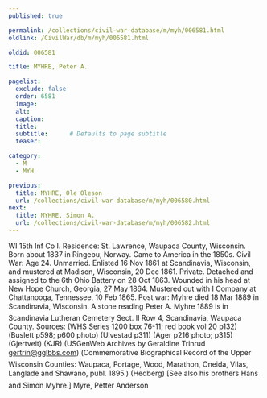 ```yaml
---
published: true

permalink: /collections/civil-war-database/m/myh/006581.html
oldlink: /CivilWar/db/m/myh/006581.html

oldid: 006581

title: MYHRE, Peter A.

pagelist:
  exclude: false
  order: 6581
  image: 
  alt:
  caption:
  title:
  subtitle:      # Defaults to page subtitle
  teaser:

category: 
  - M 
  - MYH

previous:
  title: MYHRE, Ole Oleson
  url: /collections/civil-war-database/m/myh/006580.html  
next:
  title: MYHRE, Simon A.
  url: /collections/civil-war-database/m/myh/006582.html   
---
```

WI 15th Inf Co I. Residence: St. Lawrence, Waupaca County, Wisconsin. Born about 1837 in Ringebu, Norway. Came to America in the 1850s. Civil War: Age 24. Unmarried. Enlisted 16 Nov 1861 at Scandinavia, Wisconsin, and mustered at Madison, Wisconsin, 20 Dec 1861. Private. Detached and assigned to the 6th Ohio Battery on 28 Oct 1863. Wounded in his head at New Hope Church, Georgia, 27 May 1864. Mustered out with I Company at Chattanooga, Tennessee, 10 Feb 1865. Post war: Myhre died 18 Mar 1889 in Scandinavia, Wisconsin. A stone reading &#147;Peter A. Myhre &#150;1889&#148; is in Scandinavia Lutheran Cemetery Sect. II Row 4, Scandinavia, Waupaca County. Sources: (WHS Series 1200 box 76-11; red book vol 20 p132) (Buslett p598; p600 photo) (Ulvestad p311) (Ager p216 photo; p315) (Gjertveit) (KJR) (USGenWeb Archives by Geraldine Trinrud [gertrin@gglbbs.com](mailto:gertrin@gglbbs.com)) (&#147;Commemorative Biographical Record of the Upper Wisconsin Counties: Waupaca, Portage, Wood, Marathon, Oneida, Vilas, Langlade and Shawano&#148;, publ. 1895.) (Hedberg) [See also his brothers Hans and Simon Myhre.] &#147;Myre, Petter Anderson&#148;